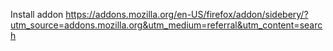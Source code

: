 Install addon
https://addons.mozilla.org/en-US/firefox/addon/sidebery/?utm_source=addons.mozilla.org&utm_medium=referral&utm_content=search
